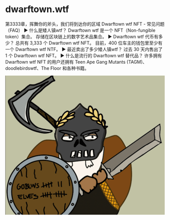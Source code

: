 # dwarftown.wtf

第3333章，挥舞你的斧头，我们将到达你的区域
Dwarftown wtf NFT - 常见问题（FAQ）
▶ 什么是矮人镇wtf？
Dwarftown wtf 是一个 NFT（Non-fungible token）集合。 存储在区块链上的数字艺术品集合。
▶ Dwarftown wtf 代币有多少？
总共有 3,333 个 Dwarftown wtf NFT。 目前，400 位车主的钱包里至少有一个 Dwarftown wtf NTF。
▶ 最近卖出了多少矮人镇wtf？
过去 30 天内售出了 1 个 Dwarftown wtf NFT。
▶ 什么是流行的 Dwarftown wtf 替代品？
许多拥有 Dwarftown wtf NFT 的用户还拥有 Teen Ape Gang Mutants (TAGM)、doodlebirdswtf、The Floor 和各种书籍。

![nft](1.png)
